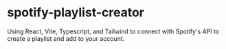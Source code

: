 # spotify-playlist-creator
Using React, Vite, Typescript, and Tailwind to connect with Spotify's API to create a playlist and add to your account.

